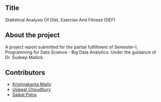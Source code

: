 ## Title
Statistical Analysis Of Diet, Exercise And Fitness (DEF)

## About the project
A project report submitted for the partial fulfillment of Semester-I, Programming for Data Science - Big Data Analytics. Under the guidance of Dr. Sudeep Mallick. 


## Contributors
- [Krishnakanta Maity](https://iamkkmcmd.github.io)
- [Ujjawal Choudhury](https://github.com/u77w41)
- [Saikat Patra]()

